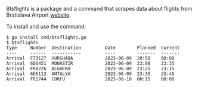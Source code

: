 Btsflights is a package and a command that scrapes data about flights from Bratislava Airport [website](https://www.bts.aero/).

To install and use the command:

```
$ go install cmd/btsflights.go
$ btsflights
Type     Number  Destination         Date        Planned  Current
----     ------  -----------         ----        -------  -------
Arrival  FT3127  HURGHADA            2023-06-09  20:50    00:00
Arrival  6D6451  MONASTIR            2023-06-09  23:00    23:35
Arrival  FR8226  ALGHERO             2023-06-09  23:25    23:15
Arrival  6D6113  ANTALYA             2023-06-09  23:35    23:45
Arrival  FR1744  CORFU               2023-06-10  00:15    00:00
```